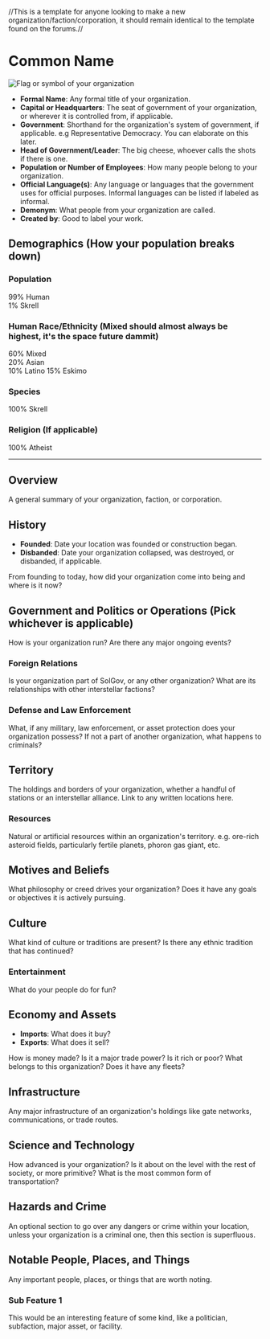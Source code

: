 //This is a template for anyone looking to make a new organization/faction/corporation, it should remain identical to the template found on the forums.//

# Common Name


![Flag or symbol of your organization][2]
 
* **Formal Name**: Any formal title of your organization.
* **Capital or Headquarters**:  The seat of government of your organization, or wherever it is controlled from, if applicable.
* **Government**: Shorthand for the organization's system of government, if applicable. e.g Representative Democracy. You can elaborate on this later.
* **Head of Government/Leader**: The big cheese, whoever calls the shots if there is one. 
* **Population or Number of Employees**: How many people belong to your organization.
* **Official Language(s)**: Any language or languages that the government uses for official purposes. Informal languages can be listed if labeled as informal.
* **Demonym**:  What people from your organization are called.
* **Created by**: Good to label your work.

## Demographics (How your population breaks down)

### Population

99% Human  
1% Skrell

### Human Race/Ethnicity (Mixed should almost always be highest, it's the space future dammit)

60% Mixed  
20% Asian  
10% Latino 
15% Eskimo

### Species

100% Skrell

### Religion (If applicable)

100% Atheist

___

## Overview
A general summary of your organization, faction, or corporation.

## History
* **Founded**: Date your location was founded or construction began.
* **Disbanded**: Date your organization collapsed, was destroyed, or disbanded, if applicable.

From founding to today, how did your organization come into being and where is it now?

## Government and Politics or Operations (Pick whichever is applicable)
How is your organization run? Are there any major ongoing events? 

### Foreign Relations
Is your organization part of SolGov, or any other organization? What are its relationships with other interstellar factions?
### Defense and Law Enforcement
What, if any military, law enforcement, or asset protection does your organization possess? If not a part of another organization, what happens to criminals?

## Territory
The holdings and borders of your organization, whether a handful of stations or an interstellar alliance. Link to any written locations here.

### Resources
Natural or artificial resources within an organization's territory. e.g. ore-rich asteroid fields, particularly fertile planets, phoron gas giant, etc.

## Motives and Beliefs
What philosophy or creed drives your organization? Does it have any goals or objectives it is actively pursuing.

## Culture
What kind of culture or traditions are present? Is there any ethnic tradition that has continued?

### Entertainment
What do your people do for fun?

## Economy and Assets
* **Imports**: What does it buy?
* **Exports**: What does it sell?

How is money made? Is it a major trade power? Is it rich or poor? What belongs to this organization? Does it have any fleets? 

## Infrastructure
Any major infrastructure of an organization's holdings like gate networks, communications, or trade routes.

## Science and Technology
How advanced is your organization? Is it about on the level with the rest of society, or more primitive? What is the most common form of transportation? 

## Hazards and Crime
An optional section to go over any dangers or crime within your location, unless your organization is a criminal one, then this section is superfluous.

## Notable People, Places, and Things
Any important people, places, or things that are worth noting.

### Sub Feature 1
This would be an interesting feature of some kind, like a politician, subfaction, major asset, or facility.








[1]: https://baystation12.net/forums/threads/location-submission-template.2903/
[2]: http://i.imgur.com/inokrBv.png?1
